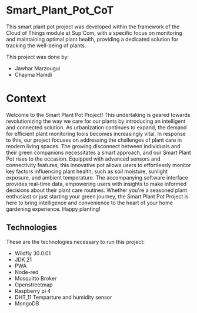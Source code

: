 # Smart_Plant_Pot_CoT

This smart plant pot project was developed within the framework of the Cloud of Things module at Sup'Com, with a specific focus on monitoring and maintaining optimal plant health, providing a dedicated solution for tracking the well-being of plants.

This project was done by:
- Jawhar Marzougui
- Chayma Hamdi

# Context
Welcome to the Smart Plant Pot Project! This undertaking is geared towards revolutionizing the way we care for our plants by introducing an intelligent and connected solution. As urbanization continues to expand, the demand for efficient plant monitoring tools becomes increasingly vital. In response to this, our project focuses on addressing the challenges of plant care in modern living spaces. The growing disconnect between individuals and their green companions necessitates a smart approach, and our Smart Plant Pot rises to the occasion. Equipped with advanced sensors and connectivity features, this innovative pot allows users to effortlessly monitor key factors influencing plant health, such as soil moisture, sunlight exposure, and ambient temperature. The accompanying software interface provides real-time data, empowering users with insights to make informed decisions about their plant care routines. Whether you're a seasoned plant enthusiast or just starting your green journey, the Smart Plant Pot Project is here to bring intelligence and convenience to the heart of your home gardening experience. Happy planting!

## Technologies

These are the technologies necessary to run this project:
- Wildfly 30.0.01
- JDK 21
- PWA
- Node-red
- Mosquitto Broker
- Openstreetmap
- Raspberry pi 4
- DHT_11 Temparture and humidity sensor
- MongoDB
